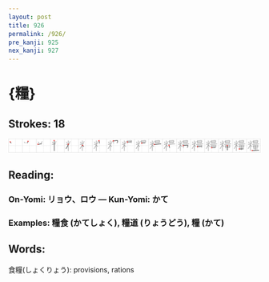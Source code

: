 ```yaml
---
layout: post
title: 926
permalink: /926/
pre_kanji: 925
nex_kanji: 927
---
```


# {糧}

## Strokes: 18

<div class="stroke"><img src="../images/E7B3A7.png" /></div>

## Reading:

### On-Yomi: リョウ、ロウ &mdash; Kun-Yomi: かて

### Examples: 糧食 (かてしょく), 糧道 (りょうどう), 糧 (かて)

## Words:

食糧(しょくりょう): provisions, rations
